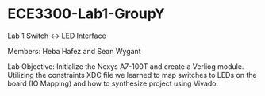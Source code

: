 # ECE3300-Lab1-GroupY
Lab 1 Switch &lt;-> LED Interface

Members: Heba Hafez and Sean Wygant

Lab Objective: Initialize the Nexys A7-100T and create a Verliog module. Utilizing the constraints XDC file we learned to
map switches to LEDs on the board (IO Mapping) and how to synthesize project using Vivado.

